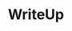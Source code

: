 ---
title: WriteUp
menu: 
    sidebar:
        name: WriteUp
        identifier: WriteUp
        parent: security
        weight: 100
---
